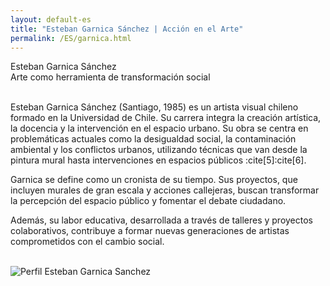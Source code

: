```yaml
---
layout: default-es
title: "Esteban Garnica Sánchez | Acción en el Arte"
permalink: /ES/garnica.html
---
```

<!-- Título principal -->
<div class="titulo">Esteban Garnica Sánchez</div>
<div class="subtitulo">Arte como herramienta de transformación social</div>

<!-- Párrafo 1 -->
<p class="parrafo" style="margin-top:6%;">
  Esteban Garnica Sánchez (Santiago, 1985) es un artista visual chileno formado en la Universidad de Chile. Su carrera integra la creación artística, la docencia y la intervención en el espacio urbano. Su obra se centra en problemáticas actuales como la desigualdad social, la contaminación ambiental y los conflictos urbanos, utilizando técnicas que van desde la pintura mural hasta intervenciones en espacios públicos :cite[5]:cite[6].
</p>

<!-- Párrafo 2 -->
<p class="parrafo">
  Garnica se define como un cronista de su tiempo. Sus proyectos, que incluyen murales de gran escala y acciones callejeras, buscan transformar la percepción del espacio público y fomentar el debate ciudadano. 
</p>

<!-- Párrafo 3 -->
<p class="parrafo">
  Además, su labor educativa, desarrollada a través de talleres y proyectos colaborativos, contribuye a formar nuevas generaciones de artistas comprometidos con el cambio social. 
</p>
<br>
<!-- Imagen principal (usa el estilo global de .imagen) -->
<div class="imagen">
  <img src="/assets/img/##" alt="Perfil Esteban Garnica Sanchez" loading="lazy">
</div>
<br>
